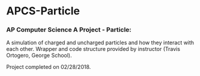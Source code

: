 # APCS-Particle
### AP Computer Science A Project - Particle: 

A simulation of charged and uncharged particles and how they interact with each other. Wrapper and code structure provided by instructor (Travis Ortogero, George School).

Project completed on 02/28/2018.
